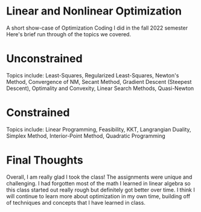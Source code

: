 # Linear and Nonlinear Optimization

A short show-case of Optimization Coding I did in the fall 2022 semester
Here's brief run through of the topics we covered. 

# Unconstrained

Topics include: Least-Squares, Regularized Least-Squares, Newton's Method, Convergence of NM, Secant Method, Gradient Descent (Steepest Descent), Optimality and Convexity, Linear Search Methods, Quasi-Newton

# Constrained 

Topics include: Linear Programming, Feasibility, KKT, Langrangian Duality, Simplex Method, Interior-Point Method, Quadratic Programming

# Final Thoughts 

Overall, I am really glad I took the class! The assignments were unique and challenging. I had forgotten most of the math I learned in linear algebra so this class started out really rough but definitely got better over time. I think I will continue to learn more about optimization in my own time, building off of techniques and concepts that I have learned in class. 
